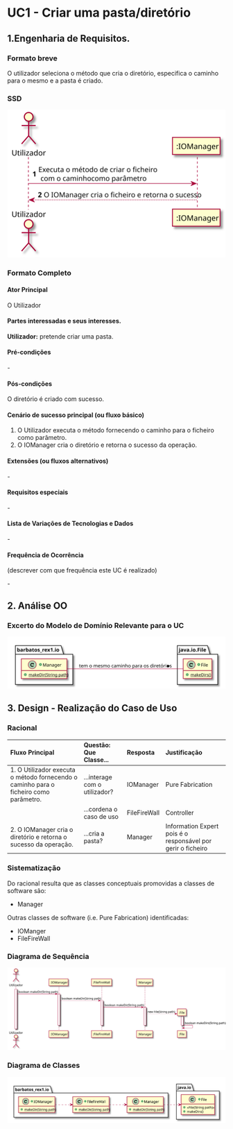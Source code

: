# UC1 - Criar uma pasta/diretório

## 1.Engenharia de Requisitos.
### Formato breve

O utilizador seleciona o método que cria o diretório, especifica o caminho para 
o mesmo e a pasta é criado.

### SSD
![](UC1_SSD.svg)

### Formato Completo

#### Ator Principal
O Utilizador

#### Partes interessadas e seus interesses.

**Utilizador:** pretende criar uma pasta.

#### Pré-condições

\-

#### Pós-condições

O diretório é criado com sucesso.


#### Cenário de sucesso principal (ou fluxo básico)

1. O Utilizador executa o método fornecendo o caminho para o ficheiro como parâmetro. 
2. O IOManager cria o diretório e retorna o sucesso da operação. 



#### Extensões (ou fluxos alternativos)

\-

#### Requisitos especiais

\-

#### Lista de Variações de Tecnologias e Dados

\-

#### Frequência de Ocorrência
(descrever com que frequência este UC é realizado)

\-


## 2. Análise OO

### Excerto do Modelo de Domínio Relevante para o UC

![](UC1_MD.svg)


## 3. Design - Realização do Caso de Uso

### Racional

| Fluxo Principal | Questão: Que Classe... | Resposta  | Justificação  |
|:--------------  |:---------------------- |:----------|:---------------------------- |
| 1. O Utilizador executa o método fornecendo o caminho para o ficheiro como parâmetro. |...interage com o utilizador?| IOManager|Pure Fabrication|
| |...cordena o caso de uso| FileFireWall|Controller
| 2. O IOManager cria o diretório e retorna o sucesso da operação.|...cria a pasta?|Manager| Information Expert pois é o responsável por gerir o ficheiro|


### Sistematização ##

 Do racional resulta que as classes conceptuais promovidas a classes de software são:

* Manager

Outras classes de software (i.e. Pure Fabrication) identificadas:  

* IOManger
* FileFireWall


###	Diagrama de Sequência

![SD_UCX.png](UC1_DS.svg)


###	Diagrama de Classes

![CD_UCX.png](UC1_CD.svg)
 



